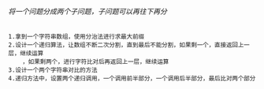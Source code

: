 ###### 将一个问题分成两个子问题，子问题可以再往下再分
    1.拿到一个字符串数组，使用分治法进行求最大前缀
    2.设计一个递归算法，让数组不断二次分割，直到最后不能分割，如果剩一个，直接返回上一层，继续运算
        ，如果剩两个，进行字符比对后再返回上一层，继续运算
    3.设计一个两个字符串对比的方法
    4.递归方法中，设置两个递归调用，一个调用前半部分，一个调用后半部分，最后比对两个部分